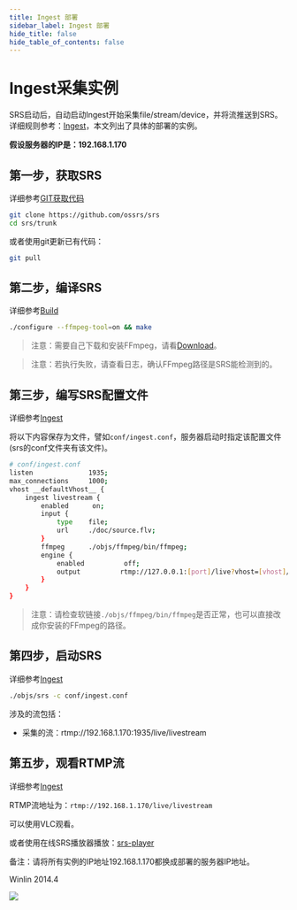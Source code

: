 ```yaml
---
title: Ingest 部署
sidebar_label: Ingest 部署
hide_title: false
hide_table_of_contents: false
---
```


# Ingest采集实例

SRS启动后，自动启动Ingest开始采集file/stream/device，并将流推送到SRS。详细规则参考：[Ingest](./ingest)，本文列出了具体的部署的实例。

**假设服务器的IP是：192.168.1.170**

## 第一步，获取SRS

详细参考[GIT获取代码](./git)

```bash
git clone https://github.com/ossrs/srs
cd srs/trunk
```

或者使用git更新已有代码：

```bash
git pull
```

## 第二步，编译SRS

详细参考[Build](./install)

```bash
./configure --ffmpeg-tool=on && make
```

> 注意：需要自己下载和安装FFmpeg，请看[Download](https://ffmpeg.org/download.html)。

> 注意：若执行失败，请查看日志，确认FFmpeg路径是SRS能检测到的。

## 第三步，编写SRS配置文件

详细参考[Ingest](./ingest)

将以下内容保存为文件，譬如`conf/ingest.conf`，服务器启动时指定该配置文件(srs的conf文件夹有该文件)。

```bash
# conf/ingest.conf
listen              1935;
max_connections     1000;
vhost __defaultVhost__ {
    ingest livestream {
        enabled      on;
        input {
            type    file;
            url     ./doc/source.flv;
        }
        ffmpeg      ./objs/ffmpeg/bin/ffmpeg;
        engine {
            enabled          off;
            output          rtmp://127.0.0.1:[port]/live?vhost=[vhost]/livestream;
        }
    }
}
```

> 注意：请检查软链接`./objs/ffmpeg/bin/ffmpeg`是否正常，也可以直接改成你安装的FFmpeg的路径。

## 第四步，启动SRS

详细参考[Ingest](./ingest)

```bash
./objs/srs -c conf/ingest.conf
```

涉及的流包括：
* 采集的流：rtmp://192.168.1.170:1935/live/livestream

## 第五步，观看RTMP流

详细参考[Ingest](./ingest)

RTMP流地址为：`rtmp://192.168.1.170/live/livestream`

可以使用VLC观看。

或者使用在线SRS播放器播放：[srs-player](https://ossrs.net/players/srs_player.html)

备注：请将所有实例的IP地址192.168.1.170都换成部署的服务器IP地址。

Winlin 2014.4

![](https://ossrs.net/gif/v1/sls.gif?site=ossrs.io&path=/lts/doc-zh-4/doc/sample-ingest)



